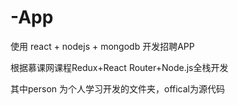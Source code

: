 # -App

使用 react + nodejs  + mongodb  开发招聘APP

根据慕课网课程Redux+React Router+Node.js全栈开发

其中person 为个人学习开发的文件夹，offical为源代码


